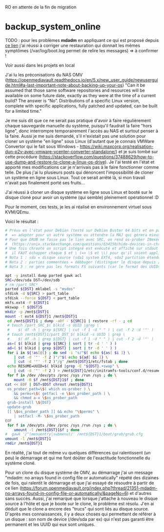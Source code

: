 RO en attente de la fin de migration







































# backup_system_online

TODO : pour les problèmes **mdadm** en appliquant ce qui est proposé depuis [ce lien](https://forum.openmediavault.org/index.php?thread/21351-mdadm-no-arrays-found-in-config-file-or-automatically/&postID=272879#post272879) j'ai réussi à corriger une restauration qui donnait les mêmes symptômes (/var/log/boot.log permet de relire les messages) => à confirmer !

Voir aussi dans les projets en local

J'ai lu les préconisations du NAS OMV (https://openmediavault.readthedocs.io/en/5.x/new_user_guide/newuserguide.html#a-last-important-note-about-backing-up-your-os)
"Can it be assumed that those same software repositories and resources will be available on some future date, exactly as they were at the time of a current build? The answer is “No”. Distributions of a specific Linux version, complete with specific applications, fully patched and updated, can be built for a limited time."

Je me suis dit que ce ne serait pas pratique d'avoir à faire régulièrement chaque sauvegarde manuelle du système, puisqu'il faudrait la faire "hors ligne", donc interrompre temporairement l'accès au NAS et surtout penser à la faire. Aussi je me suis demandé, s'il n'existait pas une solution pour cloner un système "en ligne" sous Linux (d'autant que je connais VMWare Convertor qui le fait sous Windows - https://wiki.maxcorp.org/realisation-dun-p2v-avec-vmware-vcenter-converter-standalone/) et je suis tombé sur cette procédure (https://stackoverflow.com/questions/37488629/how-to-use-dump-and-restore-to-clone-a-linux-os-drive). Je l'ai testé en l'état et apporté mes modifications car je n'arrivais pas à le faire fonctionner comme telle. De plus j'ai lu plusieurs posts qui dénoncent l'impossibilité de cloner un système en ligne sous Linux. Tout ce serait arrêté là, si mon travail n'avait pas finalement porté ses fruits... 

J'ai réussi à cloner un disque système en ligne sous Linux et booté sur le disque cloné pour avoir un système (qui semble) pleinement opérationnel :D

Pour le moment, ces tests, je les ai réalisé en environnement virtuel sous KVM/QEmu.

Voici le résultat :
```sh
# Prévu en l'état pour Debian (testé sur Debian Buster 64 bits et en particulier 2 OS fraichement installés)
#  => adapter pour un autre système ou attendre la MAJ qui gèrera mieux !
# Pour que GRUB ne fasse pas le lien avec SRC, on rend os-prober INexécutable 
#  (https://unix.stackexchange.com/questions/634150/hide-devices-in-chrooted-environment/634655#634655)
# Une fois chrooté un script intégré est exécuté et affiché sur stdout ;
#  il FAUT échapper chaque $ et \ (=> \$ et \\) pour qu'il soient appliqués à l'exécution après le chroot
# Nota 1 : sda = disque source (sda1 system EXT4, sda2 partition étendue, sda5 swap) et sdb = disque cible (le clone)
# Nota 2 : parties commentées = débbuger (distinguer le disque depuis /part* + simuler affichage menu GRUB)
# Nota 3 : ne gère pas les formats FS suivants (car le format des UUIDs différents) : NTFS, LVM2

apt -y install dump parted gawk acl
SRC=/dev/sda DST=/dev/sdb
# rm /part_SRC*
parted ${DST} mklabel -s "msdos"
sfdisk -d ${SRC} > part_table
sfdisk --force ${DST} < part_table
mkfs.ext4 -F ${DST}1
mkswap -f ${DST}5
mkdir -p /mnt${DST}1
mount -t ext4 ${DST}1 /mnt${DST}1
 cd /mnt${DST}1 ; dump -a0f - ${SRC}1 | restore -rf - ; cd
 # touch /part_SRC_$( blkid -s UUID |grep \
 #    $( df -h | grep ${SRC} | cut -f 1 -d " " ) | cut -f 2 -d '"' )
 # touch /mnt${DST}1/part_DST_$( blkid -s UUID | grep \
 #    $( df -h | grep ${DST} | cut -f 1 -d " " ) | cut -f 2 -d '"' )
 as=( $( blkid | grep ${SRC} | sort | tr -d ' ' ) )
 ad=( $( blkid | grep ${DST} | sort | tr -d ' ' ) )
 for i in ${!as[@]} ; do sed -i "s/"$( echo ${as[ $i ]} \
    | cut -d '"' -f 2 )"/"$( echo ${ad[ $i ]} \
    | cut -d '"' -f 2 )"/g" /mnt${DST}1/etc/fstab ; done
 echo RESUME=UUID=$( blkid |grep -E "${DST}.+swap" \
    | cut -d '"' -f 2 ) > /mnt${DST}1/etc/initramfs-tools/conf.d/resume
 for f in /dev /dev/pts /proc /sys /run /sys ; do \
    mount -B $f /mnt${DST}1$f ; done
cat << EOF | DST=$DST chroot /mnt${DST}1
 os_prober_path=\$( which os-prober ) \
    && perms=\$( getfacl -e \$os_prober_path ) \
    && chmod a-x \$os_prober_path
 grub-install \${DST}
 update-grub
 [[ \$os_prober_path ]] && echo "\$perms" \
    | setfacl -M- \$os_prober_path
EOF
 for f in /dev/pts /dev /proc /sys /run /sys ; do \
    umount -l /mnt${DST}1$f ; done
#  gawk '/^(menuentry|submenu)/' /mnt${DST}1/boot/grub/grub.cfg
umount -l /mnt${DST}1
rmdir /mnt${DST}1
```
En réalité, j'ai tout de même vu quelques différences qui ralentissent (un peu) le démarrage et qui me font doûter de l'exactitude fonctionnelle du système cloné.

Pour un clone du disque système de OMV, au démarrage j'ai un message "mdadm: no arrays found in config file or automatically" répété des dizaines de fois, qui ralentit le démarrage et que j'ai essayé de résoudre à partir de ce lien (https://forum.openmediavault.org/index.php?thread/21351-mdadm-no-arrays-found-in-config-file-or-automatically/&pageNo=6) et d'autres sans succès. Aussi, j'ai remarqué que lorsque j'attache à nouveau le disque source à l'hôte et que je boote sur le clone, le problème est résolu. J'en ai déduit que le clone a encore des "trucs" qui sont liés au disque source. D'après mes connaissances, il y a deux choses qui permettent de référer à un disque : son nom de device (/dev/sda par ex) qui n'est pas garanti être permanent et les UUID qui eux sont uniques.
